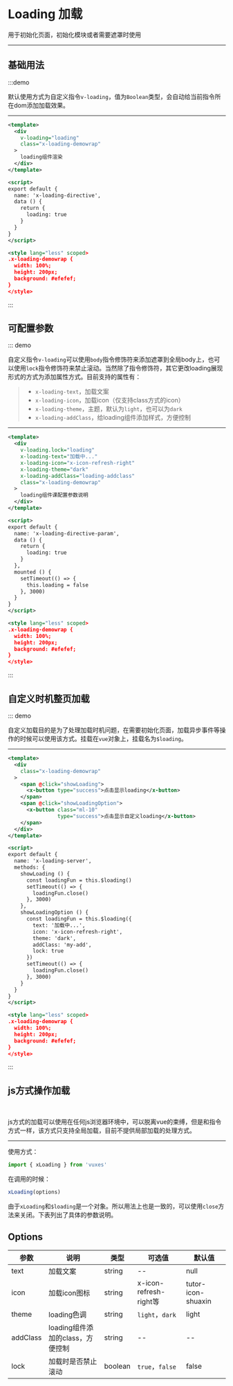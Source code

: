 
# Loading 加载

用于初始化页面，初始化模块或者需要遮罩时使用

----

## 基础用法

<x-loading-directive></x-loading-directive>

:::demo
<br/>

默认使用方式为自定义指令`v-loading`，值为`Boolean`类型，会自动给当前指令所在dom添加加载效果。

----

```xml
<template>
  <div
    v-loading="loading"
    class="x-loading-demowrap"
  >
    loading组件渲染
  </div>
</template>

<script>
export default {
  name: 'x-loading-directive',
  data () {
    return {
      loading: true
    }
  }
}
</script>

<style lang="less" scoped>
.x-loading-demowrap {
  width: 100%;
  height: 200px;
  background: #efefef;
}
</style>

```

:::

## 可配置参数

<x-loading-directive-param></x-loading-directive-param>

::: demo
<br/>

自定义指令`v-loading`可以使用`body`指令修饰符来添加遮罩到全局body上，也可以使用`lock`指令修饰符来禁止滚动。当然除了指令修饰符，其它更改loading展现形式的方式为添加属性方式。目前支持的属性有：

> * `x-loading-text`，加载文案
> * `x-loading-icon`，加载icon（仅支持class方式的icon）
> * `x-loading-theme`，主题，默认为`light`，也可以为`dark`
> * `x-loading-addClass`，给loading组件添加样式，方便控制

----

```xml
<template>
  <div
    v-loading.lock="loading"
    x-loading-text="加载中..."
    x-loading-icon="x-icon-refresh-right"
    x-loading-theme="dark"
    x-loading-addClass="loading-addclass"
    class="x-loading-demowrap"
  >
    loading组件课配置参数说明
  </div>
</template>

<script>
export default {
  name: 'x-loading-directive-param',
  data () {
    return {
      loading: true
    }
  },
  mounted () {
    setTimeout(() => {
      this.loading = false
    }, 3000)
  }
}
</script>

<style lang="less" scoped>
.x-loading-demowrap {
  width: 100%;
  height: 200px;
  background: #efefef;
}
</style>

```

:::

## 自定义时机整页加载

<x-loading-server></x-loading-server>

::: demo
<br/>

自定义加载目的是为了处理加载时机问题，在需要初始化页面，加载异步事件等操作的时候可以使用该方式。挂载在`vue`对象上，挂载名为`$loading`。

----

```xml
<template>
  <div
    class="x-loading-demowrap"
  >
    <span @click="showLoading">
      <x-button type="success">点击显示loading</x-button>
    </span>
    <span @click="showLoadingOption">
      <x-button class="ml-10"
                type="success">点击显示自定义loading</x-button>
    </span>
  </div>
</template>

<script>
export default {
  name: 'x-loading-server',
  methods: {
    showLoading () {
      const loadingFun = this.$loading()
      setTimeout(() => {
        loadingFun.close()
      }, 3000)
    },
    showLoadingOption () {
      const loadingFun = this.$loading({
        text: '加载中...',
        icon: 'x-icon-refresh-right',
        theme: 'dark',
        addClass: 'my-add',
        lock: true
      })
      setTimeout(() => {
        loadingFun.close()
      }, 3000)
    }
  }
}
</script>

<style lang="less" scoped>
.x-loading-demowrap {
  width: 100%;
  height: 200px;
  background: #efefef;
}
</style>
```

:::

## js方式操作加载

<br/>

js方式的加载可以使用在任何js浏览器环境中，可以脱离vue的束缚，但是和指令方式一样，该方式只支持全局加载，目前不提供局部加载的处理方式。

----

使用方式：

```js
import { xLoading } from 'vuxes'
```

在调用的时候：

```js
xLoading(options)
```

由于`xLoading`和`$loading`是一个对象。所以用法上也是一致的，可以使用`close`方法来关闭。下表列出了具体的参数说明。

## Options

| 参数 | 说明 | 类型   | 可选值                                           | 默认值  |
| ---- | ---- | ------ | ------------------------------------------------ | ------- |
| text | 加载文案 | string | -- | null |
| icon | 加载icon图标 | string | x-icon-refresh-right等 | tutor-icon-shuaxin |
| theme | loading色调 | string | `light`，`dark` | light |
| addClass | loading组件添加的class，方便控制 | string | -- | -- |
| lock | 加载时是否禁止滚动 | boolean | `true`，`false` | false |
